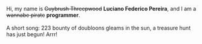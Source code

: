 Hi, my name is ~~Guybrush Threepwood~~ **Luciano Federico Pereira**, and I am a ~~wannabe pirate~~ **programmer**.<br><br>A short song: 223 bounty of doubloons gleams in the sun, a treasure hunt has just begun! Arrr!
